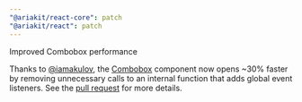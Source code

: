 ```yaml
---
"@ariakit/react-core": patch
"@ariakit/react": patch
---
```


Improved Combobox performance

Thanks to [@iamakulov](https://github.com/iamakulov), the [Combobox](https://ariakit.org/components/combobox) component now opens ~30% faster by removing unnecessary calls to an internal function that adds global event listeners. See the [pull request](https://github.com/ariakit/ariakit/pull/4860) for more details.
